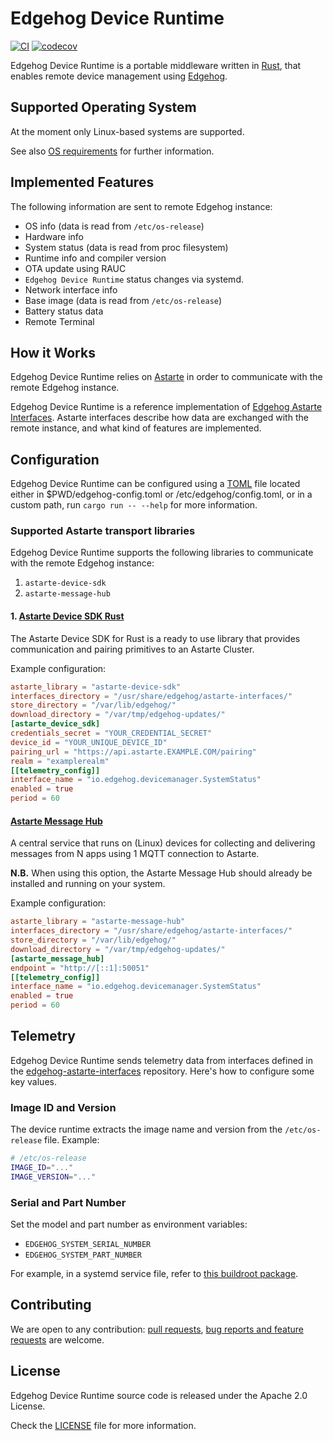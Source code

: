 <!---
  Copyright 2022 SECO Mind Srl

  SPDX-License-Identifier: Apache-2.0
-->

# Edgehog Device Runtime

[![CI](https://github.com/edgehog-device-manager/edgehog-device-runtime/actions/workflows/ci.yaml/badge.svg?branch=main)](https://github.com/edgehog-device-manager/edgehog-device-runtime/actions/workflows/ci.yaml?branch=main)
[![codecov](https://codecov.io/gh/edgehog-device-manager/edgehog-device-runtime/branch/main/graph/badge.svg)](https://app.codecov.io/gh/edgehog-device-manager)

Edgehog Device Runtime is a portable middleware written in [Rust](https://www.rust-lang.org/), that
enables remote device management using [Edgehog](https://github.com/edgehog-device-manager/edgehog).

## Supported Operating System

At the moment only Linux-based systems are supported.

See also [OS requirements](doc/os_requirements.md) for further information.

## Implemented Features

The following information are sent to remote Edgehog instance:

- OS info (data is read from `/etc/os-release`)
- Hardware info
- System status (data is read from proc filesystem)
- Runtime info and compiler version
- OTA update using RAUC
- `Edgehog Device Runtime` status changes via systemd.
- Network interface info
- Base image (data is read from `/etc/os-release`)
- Battery status data
- Remote Terminal

## How it Works

Edgehog Device Runtime relies on [Astarte](https://github.com/astarte-platform/astarte) in order to
communicate with the remote Edgehog instance.

Edgehog Device Runtime is a reference implementation of
[Edgehog Astarte Interfaces](https://github.com/edgehog-device-manager/edgehog-astarte-interfaces).
Astarte interfaces describe how data are exchanged with the remote instance, and what kind of
features are implemented.

## Configuration

Edgehog Device Runtime can be configured using a [TOML](https://en.wikipedia.org/wiki/TOML) file
located either in $PWD/edgehog-config.toml or /etc/edgehog/config.toml, or in a custom path, run
`cargo run -- --help` for more information.

### Supported Astarte transport libraries

Edgehog Device Runtime supports the following libraries to communicate with the remote Edgehog
instance:

1. `astarte-device-sdk`
2. `astarte-message-hub`

#### 1. [Astarte Device SDK Rust](https://github.com/astarte-platform/astarte-device-sdk-rust)

The Astarte Device SDK for Rust is a ready to use library that provides communication and pairing
primitives to an Astarte Cluster.

Example configuration:

```toml
astarte_library = "astarte-device-sdk"
interfaces_directory = "/usr/share/edgehog/astarte-interfaces/"
store_directory = "/var/lib/edgehog/"
download_directory = "/var/tmp/edgehog-updates/"
[astarte_device_sdk]
credentials_secret = "YOUR_CREDENTIAL_SECRET"
device_id = "YOUR_UNIQUE_DEVICE_ID"
pairing_url = "https://api.astarte.EXAMPLE.COM/pairing"
realm = "examplerealm"
[[telemetry_config]]
interface_name = "io.edgehog.devicemanager.SystemStatus"
enabled = true
period = 60
```

#### [Astarte Message Hub](https://github.com/astarte-platform/astarte-message-hub)

A central service that runs on (Linux) devices for collecting and delivering messages from N apps
using 1 MQTT connection to Astarte.

**N.B.** When using this option, the Astarte Message Hub should already be installed and running on
your system.

Example configuration:

```toml
astarte_library = "astarte-message-hub"
interfaces_directory = "/usr/share/edgehog/astarte-interfaces/"
store_directory = "/var/lib/edgehog/"
download_directory = "/var/tmp/edgehog-updates/"
[astarte_message_hub]
endpoint = "http://[::1]:50051"
[[telemetry_config]]
interface_name = "io.edgehog.devicemanager.SystemStatus"
enabled = true
period = 60
```

## Telemetry

Edgehog Device Runtime sends telemetry data from interfaces defined in the
[edgehog-astarte-interfaces](https://github.com/edgehog-device-manager/edgehog-astarte-interfaces)
repository. Here's how to configure some key values.

### Image ID and Version

The device runtime extracts the image name and version from the `/etc/os-release` file. Example:

```sh
# /etc/os-release
IMAGE_ID="..."
IMAGE_VERSION="..."
```

### Serial and Part Number

Set the model and part number as environment variables:

- `EDGEHOG_SYSTEM_SERIAL_NUMBER`
- `EDGEHOG_SYSTEM_PART_NUMBER`

For example, in a systemd service file, refer to
[this buildroot package](https://github.com/edgehog-device-manager/edgehog-buildroot-packages/blob/d3fdb188b7c683d3951c255d32ee2781be416e83/package/edgehog-device-runtime/edgehog-device-runtime.service#L17-L18).

## Contributing

We are open to any contribution:
[pull requests](https://github.com/edgehog-device-manager/edgehog-device-runtime/pulls),
[bug reports and feature requests](https://github.com/edgehog-device-manager/edgehog-device-runtime/issues)
are welcome.

## License

Edgehog Device Runtime source code is released under the Apache 2.0 License.

Check the [LICENSE](LICENSE) file for more information.
